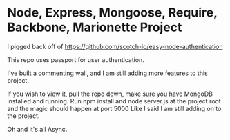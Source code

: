 # Node, Express, Mongoose, Require, Backbone, Marionette Project

I pigged back off of https://github.com/scotch-io/easy-node-authentication

This repo uses passport for user authentication.

I've built a commenting wall, and I am still adding more features to this project.

If you wish to view it, pull the repo down, make sure you have MongoDB installed and running.
Run npm install and node server.js at the project root and the magic should happen at port 5000
Like I said I am still adding on to the project.

Oh and it's all Async.



